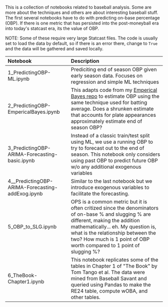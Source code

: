 This is a collection of notebooks related to baseball analysis. Some are more about the techniques and others are about interesting baseball stuff. The first several notebooks have to do with predicting on-base percentage (OBP). If there is one metric that has persisted into the post-moneyball era into today's statcast era, its the value of OBP. 

NOTE: Some of these require very large Statcast files. The code is usually set to load the data by default, so if there is an error there, change to `True` and the data will be gathered and saved locally. 

| Notebook | Description |
| :---     | :---        |
| 1_PredictingOBP-ML.ipynb| Prediciting end of season OBP given early season data. Focuses on regression and simple ML techniques |
| 2_PredictingOBP-EmpericalBayes.ipynb | This adapts code from my [Emperical Bayes repo](https://github.com/jabrantley/EmpericalBayes-Baseball) to estimate OBP using the same technique used for batting average. Does a shrunken estimate that accounts for plate appearances approximately estimate end of season OBP?|
| 3_PredictingOBP-ARIMA-Forecasting-basic.ipynb | Instead of a classic train/test split using ML, we use a running OBP to try to forecast out to the end of season. This notebook only considers using past OBP to predict future OBP w/o any additional exogenous variables | 
| 4__PredictingOBP-ARIMA-Forecasting-addExog.ipynb | Similar to the last notebook but we introduce exogenous variables to facilitate the forecasting. | 
| 5_OBP_to_SLG.ipynb | OPS is a common metric but it is often critized since the denominators of on-base % and slugging % are different, making the addition mathematically... eh. My question is, what is the relationship between the two? How much is 1 point of OBP worth compared to 1 point of slugging %? |
| 6_TheBook-Chapter1.ipynb | This notebook replicates some of the tables in Chapter 1 of  "The Book" by Tom Tango et al. The data were mined from Baseball Savant and queried using Pandas to make the RE24 table, compute wOBA, and other tables. |
